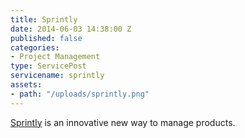 ```yaml
---
title: Sprintly
date: 2014-06-03 14:38:00 Z
published: false
categories:
- Project Management
type: ServicePost
servicename: sprintly
assets:
- path: "/uploads/sprintly.png"
---
```


[Sprintly](https://sprint.ly/) is an innovative new way to manage products.
